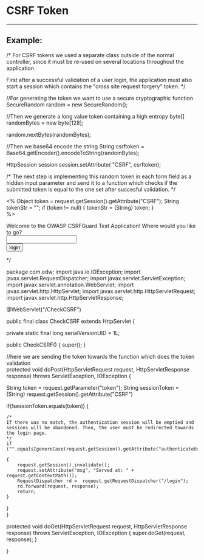 # CSRF Token 
-------

## Example:


/*
For CSRF tokens we used a separate class outside of the normal controller, since
it must be re-used on several locations throughout the application

First after a successful validation of a user login, the application must also start a session
which contains the "cross site request forgery" token.
*/

//For generating the token we want to use a secure cryptographic function
SecureRandom random = new SecureRandom();

//Then we generate a long value token containing a high entropy
byte[] randomBytes  = new byte[128];

random.nextBytes(randomBytes);

//Then we base64 encode the string
String csrftoken = Base64.getEncoder().encodeToString(randomBytes);

HttpSession session 
session.setAttribute( "CSRF", csrftoken);

/*
The next step is implementing this random token in each form field as a hidden input parameter
and send it to a function which checks if the submitted token is equal to the one set after succesful validation.
*/

<%
    Object token = request.getSession().getAttribute("CSRF");
    String tokenStr = "";
	if (token != null)
	{
	    tokenStr = (String) token;
	}		 
%>

<html>
<head>
<meta http-equiv="Content-Type" content="text/html; charset=ISO-8859-1">
<title>Insert title here</title>
</head>
<body>
	Welcome to the OWASP CSRFGuard Test Application! Where would you like to go?
<br/>

<form action="/Home/csrf" method="post">
	<input type="text" name="testValue" /> 
	<br/> 
	<input type="hidden" value="<%=tokenStr%>" name="token"/>
	<input type="submit" value="login">
</form>

*/

package com.edw;
import java.io.IOException;
import javax.servlet.RequestDispatcher;
import javax.servlet.ServletException;
import javax.servlet.annotation.WebServlet;
import javax.servlet.http.HttpServlet;
import javax.servlet.http.HttpServletRequest;
import javax.servlet.http.HttpServletResponse;

@WebServlet("/CheckCSRF")

public final class CheckCSRF extends HttpServlet
{

private static final long serialVersionUID = 1L;

public CheckCSRF() {
super();
}

//here we are sending the token towards the function which does the token validation    
protected void doPost(HttpServletRequest request, HttpServletResponse response) throws ServletException, IOException {

String token = request.getParameter("token");
String sessionToken = (String) request.getSession().getAttribute("CSRF")

if(!sessionToken.equals(token))
{ 

	/*
	If there was no match, the authentication session will be emptied and sessions will be abandoned. Then, the user must be redirected towards the login page.
	*/		
	if ("".equalsIgonereCase(request.getSession().getAttribute("authenticateUser")))
	
	{
		request.getSession().invalidate();
		request.setAttribute("msg", "Served at: " + request.getContextPath());
		RequestDispatcher rd =  request.getRequestDispatcher("/login");
		rd.forward(request, response);
		return;
	}
}	
}

protected void doGet(HttpServletRequest request, HttpServletResponse response) throws ServletException, IOException {
super.doGet(request, response);
}

}


